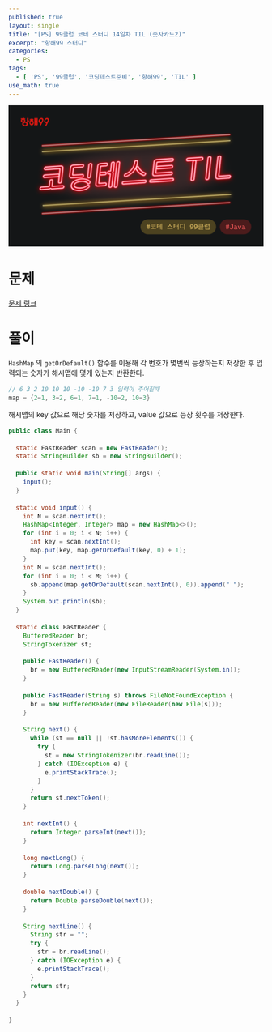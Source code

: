 ```yaml
---
published: true
layout: single
title: "[PS] 99클럽 코테 스터디 14일차 TIL (숫자카드2)"
excerpt: "항해99 스터디"
categories:
  - PS
tags:
  - [ 'PS', '99클럽', '코딩테스트준비', '항해99', 'TIL' ]
use_math: true
---
```


![img_3.png](https://github.com/zhtmr/static-files-for-posting/blob/main/static-files-for-posting/20240722/99club_TIL_thumbnail/%EA%B8%B0%EB%B3%B8%ED%98%951_java.png?raw=true)

# 문제 

[문제 링크](https://www.acmicpc.net/problem/10816)

# 풀이
`HashMap` 의 `getOrDefault()` 함수를 이용해 각 번호가 몇번씩 등장하는지 저장한 후 입력되는 숫자가 해시맵에 몇개 있는지 반환한다.

```java
// 6 3 2 10 10 10 -10 -10 7 3 입력이 주어질때
map = {2=1, 3=2, 6=1, 7=1, -10=2, 10=3}
```
해시맵의 key 값으로 해당 숫자를 저장하고, value 값으로 등장 횟수를 저장한다.

```java
public class Main {

  static FastReader scan = new FastReader();
  static StringBuilder sb = new StringBuilder();

  public static void main(String[] args) {
    input();
  }

  static void input() {
    int N = scan.nextInt();
    HashMap<Integer, Integer> map = new HashMap<>();
    for (int i = 0; i < N; i++) {
      int key = scan.nextInt();
      map.put(key, map.getOrDefault(key, 0) + 1);
    }
    int M = scan.nextInt();
    for (int i = 0; i < M; i++) {
      sb.append(map.getOrDefault(scan.nextInt(), 0)).append(" ");
    }
    System.out.println(sb);
  }

  static class FastReader {
    BufferedReader br;
    StringTokenizer st;

    public FastReader() {
      br = new BufferedReader(new InputStreamReader(System.in));
    }

    public FastReader(String s) throws FileNotFoundException {
      br = new BufferedReader(new FileReader(new File(s)));
    }

    String next() {
      while (st == null || !st.hasMoreElements()) {
        try {
          st = new StringTokenizer(br.readLine());
        } catch (IOException e) {
          e.printStackTrace();
        }
      }
      return st.nextToken();
    }

    int nextInt() {
      return Integer.parseInt(next());
    }

    long nextLong() {
      return Long.parseLong(next());
    }

    double nextDouble() {
      return Double.parseDouble(next());
    }

    String nextLine() {
      String str = "";
      try {
        str = br.readLine();
      } catch (IOException e) {
        e.printStackTrace();
      }
      return str;
    }
  }

}
```